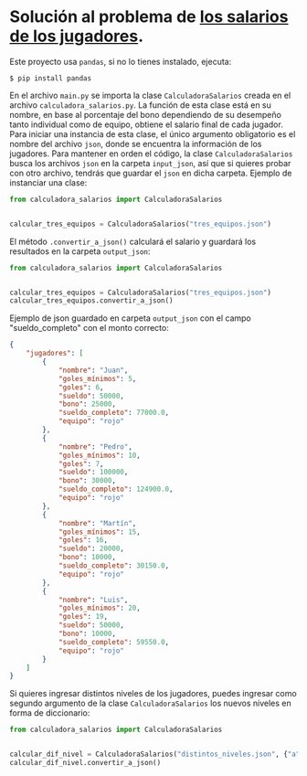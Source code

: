 # Solución al problema de [los salarios de los jugadores](https://github.com/resuelve/prueba-ing-backend).

Este proyecto usa `pandas`, si no lo tienes instalado, ejecuta:

```shell
$ pip install pandas
```

En el archivo `main.py` se importa la clase `CalculadoraSalarios` creada en el archivo `calculadora_salarios.py`. La función de esta clase está en su nombre, en base al porcentaje del bono dependiendo de su desempeño tanto individual como de equipo, obtiene el salario final de cada jugador. Para iniciar una instancia de esta clase, el único argumento obligatorio es el nombre del archivo `json`, donde se encuentra la información de los jugadores. Para mantener en orden el código, la clase `CalculadoraSalarios` busca los archivos `json` en la carpeta  `input_json`, así que si quieres probar con otro archivo, tendrás que guardar el `json` en dicha carpeta.
Ejemplo de instanciar una clase:

```python
from calculadora_salarios import CalculadoraSalarios


calcular_tres_equipos = CalculadoraSalarios("tres_equipos.json")
```

El método `.convertir_a_json()` calculará el salario y guardará los resultados en la carpeta `output_json`:

```python
from calculadora_salarios import CalculadoraSalarios


calcular_tres_equipos = CalculadoraSalarios("tres_equipos.json")
calcular_tres_equipos.convertir_a_json()
```

Ejemplo de json guardado en carpeta `output_json` con el campo "sueldo_completo" con el monto correcto:
```json
{
    "jugadores": [
        {
            "nombre": "Juan",
            "goles_mínimos": 5,
            "goles": 6,
            "sueldo": 50000,
            "bono": 25000,
            "sueldo_completo": 77000.0,
            "equipo": "rojo"
        },
        {
            "nombre": "Pedro",
            "goles_mínimos": 10,
            "goles": 7,
            "sueldo": 100000,
            "bono": 30000,
            "sueldo_completo": 124900.0,
            "equipo": "rojo"
        },
        {
            "nombre": "Martín",
            "goles_mínimos": 15,
            "goles": 16,
            "sueldo": 20000,
            "bono": 10000,
            "sueldo_completo": 30150.0,
            "equipo": "rojo"
        },
        {
            "nombre": "Luis",
            "goles_mínimos": 20,
            "goles": 19,
            "sueldo": 50000,
            "bono": 10000,
            "sueldo_completo": 59550.0,
            "equipo": "rojo"
        }
    ]
}
```

Si quieres ingresar distintos niveles de los jugadores, puedes ingresar como segundo argumento de la clase `CalculadoraSalarios` los nuevos niveles en forma de diccionario:

```python
from calculadora_salarios import CalculadoraSalarios


calcular_dif_nivel = CalculadoraSalarios("distintos_niveles.json", {"a": 10, "b": 20, "c": 30, "cuauh": 40})
calcular_dif_nivel.convertir_a_json()
```